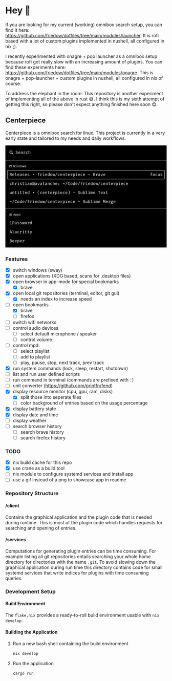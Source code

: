 # Hey 👋

If you are looking for my current (working) omnibox search setup, you can find it here: <https://github.com/friedow/dotfiles/tree/main/modules/launcher>. It is rofi based with a lot of custom plugins implemented in nushell, all configured in nix ;).

I recently experimented with onagre + pop launcher as a omnibox setup because rofi got really slow with an increasing amount of plugins. You can find these experiments here: <https://github.com/friedow/dotfiles/tree/main/modules/onagre>. This is onagre + pop-launcher + custom plugins in nushell, all configured in nix of course.

To address the elephant in the room: This repository is another experiment of implementing all of the above in rust 😅. I think this is my sixth attempt of getting this right, so please don't expect anything finished here soon 😋.

## Centerpiece

Centerpiece is a omnibox search for linux.
This project is currently in a very early state and tailored to my needs and daily workflows.

![Screenshot of the applications in its default state.](./screenshots/search-view.png)

### Features

- [x] switch windows (sway)
- [x] open applications (XDG based, scans for .desktop files)
- [x] open browser in app-mode for special bookmarks
  - [x] brave
- [x] open local git repositories (terminal, editor, git gui)
  - [x] needs an index to increase speed
- [ ] open bookmarks
  - [x] brave
  - [ ] firefox
- [ ] switch wifi networks
- [ ] control audio devices
  - [ ] select default microphone / speaker
  - [ ] control volume
- [ ] control mpd:
  - [ ] select playlist
  - [ ] add to playlist
  - [ ] play, pause, stop, next track, prev track
- [x] run system commands (lock, sleep, restart, shutdown)
- [ ] list and run user defined scripts
- [ ] run command in terminal (commands are prefixed with `:`)
- [ ] unit converter (https://github.com/printfn/fend)
- [x] display resource monitor (cpu, gpu, ram, disks)
  - [x] split those into seperate files
  - [ ] color background of entries based on the usage percentage
- [x] display battery state
- [x] display date and time
- [ ] display weather
- [ ] search browser history
  - [ ] search brave history
  - [ ] search firefox history

### TODO

- [x] nix build cache for this repo
- [x] use crane as a build tool
- [ ] nix module to configure systemd services and install app
- [ ] use a gif instead of a png to showcase app in readme

### Repository Structure

#### /client

Contains the graphical application and the plugin code that is needed during runtime. This is most of the plugin code which handles requests for searching and opening of entries.

#### /services

Computations for generating plugin entries can be time consuming. For example listing all git repositories entails searching your whole home directory for directories with the name `.git`. To avoid slowing down the graphical application during run time this directory contains code for small systemd services that write indices for plugins with time consuming queries.

### Development Setup

#### Build Environment

The `flake.nix` provides a ready-to-roll build environment usable with `nix develop`.

#### Building the Application

1. Run a new bash shell containing the build environment

   ```bash
   nix develop
   ```

2. Run the application

   ```bash
   cargo run
   ```

